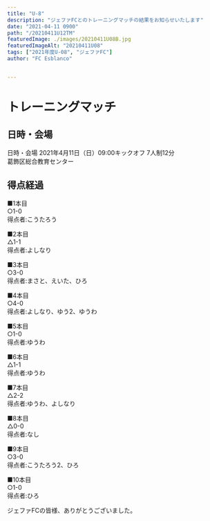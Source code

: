 ```yaml
---
title: "U-8"
description: "ジェファFCとのトレーニングマッチの結果をお知らせいたします"
date: "2021-04-11 0900"
path: "/20210411U12TM"
featuredImage: ./images/20210411U08B.jpg
featuredImageAlt: "20210411U08"
tags: ["2021年度U-08", "ジェファFC"]
author: "FC Esblanco"


---
```




# トレーニングマッチ

## 日時・会場

日時・会場
2021年4月11日（日）09:00キックオフ 7人制12分<br>
葛飾区総合教育センター

## 得点経過

■1本目<br>
○1-0<br>
得点者:こうたろう

■2本目<br>
△1-1<br>
得点者:よしなり

■3本目<br>
○3-0<br>
得点者:まさと、えいた、ひろ

■4本目<br>
○4-0<br>
得点者:よしなり、ゆう2、ゆうわ

■5本目<br>
○1-0<br>
得点者:ゆうわ

■6本目<br>
△1-1<br>
得点者:ゆうわ

■7本目<br>
△2-2<br>
得点者:ゆうわ、よしなり

■8本目<br>
△0-0<br>
得点者:なし

■9本目<br>
○3-0<br>
得点者:こうたろう2、ひろ

■10本目<br>
○1-0<br>
得点者:ひろ

ジェファFCの皆様、ありがとうございました。

